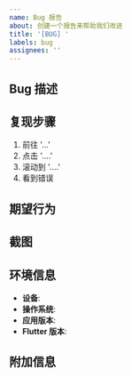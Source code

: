 ```yaml
---
name: Bug 报告
about: 创建一个报告来帮助我们改进
title: '[BUG] '
labels: bug
assignees: ''
---
```


## Bug 描述
<!-- 清晰简洁地描述bug是什么 -->

## 复现步骤
<!-- 复现bug的步骤： -->
1. 前往 '...'
2. 点击 '....'
3. 滚动到 '....'
4. 看到错误

## 期望行为
<!-- 清晰简洁地描述你期望发生什么 -->

## 截图
<!-- 如果适用，请添加截图以帮助解释您的问题 -->

## 环境信息
- **设备**: <!-- 例如：iPhone 14, Samsung Galaxy S23 -->
- **操作系统**: <!-- 例如：iOS 16.4, Android 13 -->
- **应用版本**: <!-- 例如：0.1.10 -->
- **Flutter 版本**: <!-- 例如：3.22.0 -->

## 附加信息
<!-- 在此处添加有关该问题的任何其他上下文 -->